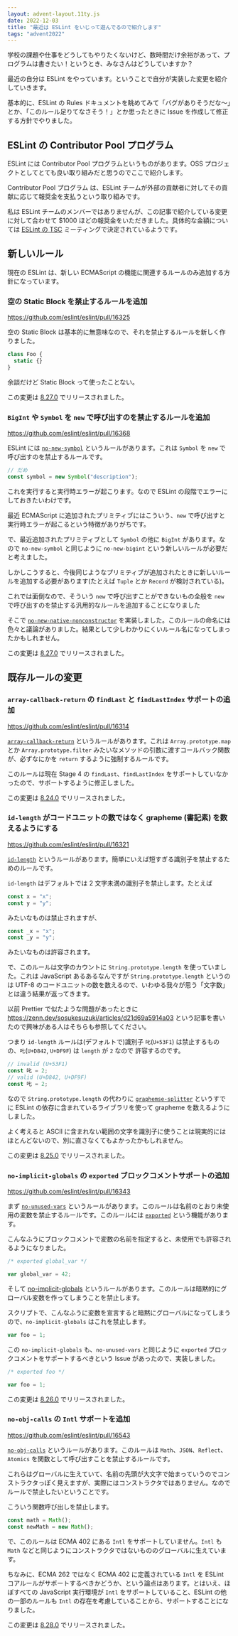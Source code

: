 ```yaml
---
layout: advent-layout.11ty.js
date: 2022-12-03
title: "最近は ESLint をいじって遊んでるので紹介します"
tags: "advent2022"
---
```


学校の課題や仕事をどうしてもやりたくないけど、数時間だけ余裕があって、プログラムは書きたい！というとき、みなさんはどうしていますか？

最近の自分は ESLint をやっています。ということで自分が実装した変更を紹介していきます。

基本的に、ESLint の Rules ドキュメントを眺めてみて「バグがありそうだな〜」とか、「このルール足りてなさそう！」とか思ったときに Issue を作成して修正する方針でやりました。

## ESLint の Contributor Pool プログラム

ESLint には Contributor Pool プログラムというものがあります。OSS プロジェクトとしてとても良い取り組みだと思うのでここで紹介します。

Contributor Pool プログラム は、ESLint チームが外部の貢献者に対してその貢献に応じて報奨金を支払うという取り組みです。

私は ESLint チームのメンバーではありませんが、この記事で紹介している変更に対して合わせて \$1000 ほどの報奨金をいただきました。具体的な金額については [ESLint の TSC](https://eslint.org/docs/latest/maintainer-guide/governance#technical-steering-committee-tsc) ミーティングで決定されているようです。

## 新しいルール

現在の ESLint は、新しい ECMAScript の機能に関連するルールのみ追加する方針になっています。

### 空の Static Block を禁止するルールを追加

https://github.com/eslint/eslint/pull/16325

空の Static Block は基本的に無意味なので、それを禁止するルールを新しく作りました。

```js
class Foo {
  static {}
}
```

余談だけど Static Block って使ったことない。

この変更は [8.27.0](https://eslint.org/blog/2022/11/eslint-v8.27.0-released/) でリリースされました。

### `BigInt` や `Symbol` を `new` で呼び出すのを禁止するルールを追加

https://github.com/eslint/eslint/pull/16368

ESLint には [`no-new-symbol`](https://eslint.org/docs/latest/rules/no-new-symbol) というルールがあります。これは `Symbol` を `new` で呼び出すのを禁止するルールです。

```js
// だめ
const symbol = new Symbol("description");
```

これを実行すると実行時エラーが起こります。なので ESLint の段階でエラーにしておきたいわけです。

最近 ECMAScript に追加されたプリミティブにはこういう、`new` で呼び出すと実行時エラーが起こるという特徴がありがちです。

で、最近追加されたプリミティブとして `Symbol` の他に `BigInt` があります。なので `no-new-symbol` と同じように `no-new-bigint` という新しいルールが必要だと考えました。

しかしこうすると、今後同じようなプリミティブが追加されたときに新しいルールを追加する必要があります(たとえば `Tuple` とか `Record` が検討されている)。

これでは面倒なので、そういう `new` で呼び出すことができないもの全般を `new` で呼び出すのを禁止する汎用的なルールを追加することになりました

そこで [`no-new-native-nonconstructor`](https://eslint.org/docs/latest/rules/no-new-native-nonconstructor) を実装しました。このルールの命名には色々と議論がありました。結果として少しわかりにくいルール名になってしまったかもしれません。

この変更は [8.27.0](https://eslint.org/blog/2022/11/eslint-v8.27.0-released/) でリリースされました。

## 既存ルールの変更

### `array-callback-return` の `findLast` と `findLastIndex` サポートの追加

https://github.com/eslint/eslint/pull/16314

[`array-callback-return`](https://eslint.org/docs/latest/rules/array-callback-return) というルールがあります。これは `Array.prototype.map` とか `Array.prototype.filter` みたいなメソッドの引数に渡すコールバック関数が、必ずなにかを `return` するように強制するルールです。

このルールは現在 Stage 4 の `findLast`、`findLastIndex` をサポートしていなかったので、サポートするように修正しました。

この変更は [8.24.0](https://eslint.org/blog/2022/09/eslint-v8.24.0-released/) でリリースされました。

### `id-length` がコードユニットの数ではなく grapheme (書記素) を数えるようにする

https://github.com/eslint/eslint/pull/16321

[`id-length`](https://eslint.org/docs/latest/rules/id-length) というルールがあります。簡単にいえば短すぎる識別子を禁止するためのルールです。

`id-length` はデフォルトでは 2 文字未満の識別子を禁止します。たとえば

```js
const x = "x";
const y = "y";
```

みたいなものは禁止されますが、

```js
const _x = "x";
const _y = "y";
```

みたいなものは許容されます。

で、このルールは文字のカウントに `String.prototype.length` を使っていました。これは JavaScript あるあるなんですが `String.prototype.length` というのは UTF-8 のコードユニットの数を数えるので、いわゆる我々が思う「文字数」とは違う結果が返ってきます。

以前 Prettier で似たような問題があったときに https://zenn.dev/sosukesuzuki/articles/d21d69a5914a03 という記事を書いたので興味がある人はそちらも参照してください。

つまり `id-length` ルールは(デフォルトで)識別子 `叱`(`U+53F1`) は禁止するものの、`𠮟`(`U+D842`, `U+DF9F`) は `length` が `2` なので 許容するのです。

```js
// invalid (U+53F1)
const 叱 = 2;
// valid (U+D842, U+DF9F)
const 𠮟 = 2;
```

なので `String.prototype.length` の代わりに [`graphemse-splitter`](https://github.com/orling/grapheme-splitter) というすでに ESLint の依存に含まれているライブラリを使って grapheme を数えるようにしました。

よく考えると ASCII に含まれない範囲の文字を識別子に使うことは現実的にはほとんどないので、別に直さなくてもよかったかもしれません。

この変更は [8.25.0](https://eslint.org/blog/2022/10/eslint-v8.25.0-released/) でリリースされました。

### `no-implicit-globals` の `exported` ブロックコメントサポートの追加

https://github.com/eslint/eslint/pull/16343

まず [`no-unused-vars`](https://eslint.org/docs/latest/rules/no-unused-vars) というルールがあります。このルールは名前のとおり未使用の変数を禁止するルールです。このルールには [`exported`](https://eslint.org/docs/latest/rules/no-unused-vars#exported) という機能があります。

こんなふうにブロックコメントで変数の名前を指定すると、未使用でも許容されるようになりました。

```js
/* exported global_var */

var global_var = 42;
```

そして [no-implicit-globals](https://eslint.org/docs/latest/rules/no-implicit-globals) というルールがあります。このルールは暗黙的にグローバル変数を作ってしまうことを禁止します。

スクリプトで、こんなふうに変数を宣言すると暗黙にグローバルになってしまうので、`no-implicit-globals` はこれを禁止します。

```js
var foo = 1;
```

この `no-implicit-globals` も、`no-unused-vars` と同じように `exported` ブロックコメントをサポートするべきという Issue があったので、実装しました。

```js
/* exported foo */

var foo = 1;
```

この変更は [8.26.0](https://eslint.org/blog/2022/10/eslint-v8.26.0-released/) でリリースされました。

### `no-obj-calls` の `Intl` サポートを追加

https://github.com/eslint/eslint/pull/16543

[`no-obj-calls`](https://eslint.org/docs/latest/rules/no-obj-calls) というルールがあります。このルールは `Math`、`JSON`、`Reflect`、`Atomics` を関数として呼び出すことを禁止するルールです。

これらはグローバルに生えていて、名前の先頭が大文字で始まっていうのでコンストラクタっぽく見えますが、実際にはコンストラクタではありません。なのでルールで禁止したいということです。

こういう関数呼び出しを禁止します。

```js
const math = Math();
const newMath = new Math();
```

で、このルールは ECMA 402 にある `Intl` をサポートしていません。`Intl` も `Math` などと同じようにコンストラクタではないもののグローバルに生えています。

ちなみに、ECMA 262 ではなく ECMA 402 に定義されている `Intl` を ESLint コアルールがサポートするべきかどうか、という論点はあります。とはいえ、ほぼすべての JavaScript 実行環境が `Intl` をサポートしていること、ESLint の他の一部のルールも `Intl` の存在を考慮していることから、サポートすることになりました。

この変更は [8.28.0](https://eslint.org/blog/2022/11/eslint-v8.28.0-released/) でリリースされました。
